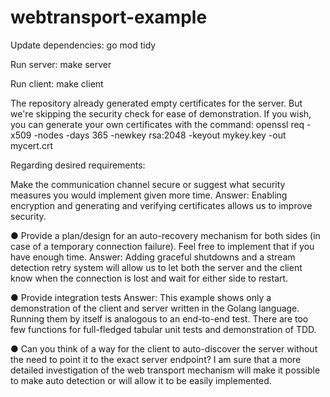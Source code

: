 # webtransport-example

Update dependencies:
    go mod tidy

Run server:
    make server

Run client: 
    make client

The repository already generated empty certificates for the server. But we're skipping the security check for ease of demonstration. If you wish, you can generate your own certificates with the command:
    openssl req -x509 -nodes -days 365 -newkey rsa:2048 -keyout mykey.key -out mycert.crt

Regarding desired requirements:

Make the communication channel secure or suggest what security measures you would
implement given more time.
Answer: Enabling encryption and generating and verifying certificates allows us to improve security.

● Provide a plan/design for an auto-recovery mechanism for both sides (in case of a
temporary connection failure). Feel free to implement that if you have enough time.
Answer: Adding graceful shutdowns and a stream detection retry system will allow us to let both the server and the client know when the connection is lost and wait for either side to restart.

● Provide integration tests
Answer: This example shows only a demonstration of the client and server written in the Golang language. Running them by itself is analogous to an end-to-end test. There are too few functions for full-fledged tabular unit tests and demonstration of TDD.

● Can you think of a way for the client to auto-discover the server without the need to point
it to the exact server endpoint?
I am sure that a more detailed investigation of the web transport mechanism will make it possible to make auto detection or will allow it to be easily implemented.